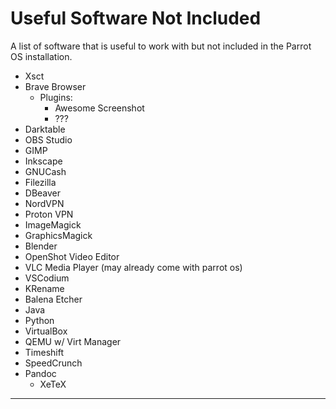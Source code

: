 # Useful Software Not Included

A list of software that is useful to work with but not included in the Parrot OS installation.

- Xsct
- Brave Browser
    - Plugins:
        - Awesome Screenshot
        - ???
- Darktable
- OBS Studio
- GIMP
- Inkscape
- GNUCash
- Filezilla
- DBeaver
- NordVPN
- Proton VPN
- ImageMagick
- GraphicsMagick
- Blender
- OpenShot Video Editor
- VLC Media Player (may already come with parrot os)
- VSCodium
- KRename
- Balena Etcher
- Java
- Python
- VirtualBox
- QEMU w/ Virt Manager
- Timeshift
- SpeedCrunch
- Pandoc
    - XeTeX

___